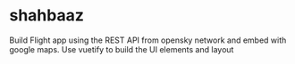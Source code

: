 # shahbaaz


Build Flight app using the REST API from opensky network and embed with google maps. Use vuetify to build the UI elements and layout